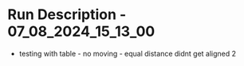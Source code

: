 # Run Description - 07_08_2024_15_13_00

- testing with table - no moving - equal distance didnt get aligned 2

